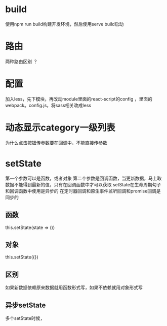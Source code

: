 # build
使用npm run build构建开发环境，然后使用serve build启动

# 路由
两种路由区别 ？

# 配置
加入less，先下模块，再改动module里面的react-script的config  ，里面的webpack。config.js，将sass相关改成less

# 动态显示category一级列表
为什么点击按钮传参数要在回调中，不能直接传参数

# setState
第一个参数可以是函数，或者对象
第二个参数是回调函数，当更新数据，马上取数据不能得到最新的值，只有在回调函数中才可以获取
setState在生命周期勾子和回调函数中使用是异步的
在定时器回调和原生事件监听回调和promise回调是同步的
## 函数
this.setState(state => ())
## 对象
this.setState({})

## 区别
如果新数据依赖原来数据就用函数形式写，如果不依赖就用对象形式写

## 异步setState
多个setState时候，